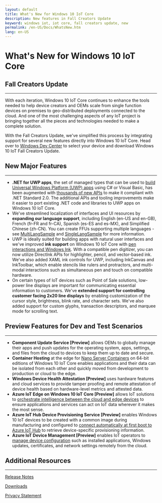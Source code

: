 ```yaml
---
layout: default
title: What's New for Windows 10 IoT Core
description: New features in Fall Creators Update
keyword: windows iot, iot core, fall creators update, new
permalink: /en-US/Docs/WhatsNew.htm
lang: en-US
---
```

# What's New for Windows 10 IoT Core 

## Fall Creators Update
___

With each iteration, Windows 10 IoT Core continues to enhance the tools needed to help device creators and OEMs scale from single function devices on premises to geo-distributed deployments connected to the cloud. And one of the most challenging aspects of any IoT project is bringing together all the pieces and technologies needed to make a complete solution.

With the Fall Creators Update, we've simplified this process by integrating support for several new features directly into Windows 10 IoT Core. Head over to [Windows Dev Center](https://developer.microsoft.com/windows/iot/getstarted) to select your device and download Windows 10 IoT Fall Creators Update.

## New Major Features
___ 
* **.NET for UWP apps**, the set of managed types that can be used to [build Universal Windows Platform (UWP) apps](https://msdn.microsoft.com/library/windows/apps/xaml/mt185501.aspx) using C# or Visual Basic, has been augmented with [thousands of new APIs](https://blogs.msdn.microsoft.com/dotnet/2017/08/25/uwp-net-standard-2-0-preview/) to make it compliant with .NET Standard 2.0. The additional APIs and tooling improvements make it easier to port existing .NET code and libraries to UWP apps on Windows 10 IoT Core.
* We've streamlined localization of interfaces and UI resources by **expanding our language support**, including English (en-US and en-GB), French (fr-FR and fr-CA), Spanish (es-ES and es-MX), and Simplified Chinese (zh-CN). You can create FFUs supporting multiple languages - see [MultiLangSample](https://github.com/ms-iot/iot-adk-addonkit/tree/develop/Source-arm/Products/MultiLangSample) and [SingleLangSample](https://github.com/ms-iot/iot-adk-addonkit/tree/develop/Source-arm/Products/SingleLangSample) for more information.
* UWP is ideally suited for building apps with natural user interfaces and we've improved **ink support** on Windows 10 IoT Core with [pen interactions and Windows Ink](https://docs.microsoft.com/windows/uwp/input-and-devices/pen-and-stylus-interactions). With a compatible pen digitizer, you can now utilize DirectInk APIs for highlighter, pencil, and vector-based ink. We've also added XAML ink controls for UWP, including InkCanvas and InkToolbar, which enable stencils like rulers and protractors, and multi-modal interactions such as simultaneous pen and touch on compatible hardware.
* On certain types of IoT devices such as Point of Sale solutions, low-power line displays are important for communicating essential information to customers. We've **extended support for controlling customer facing 2x20 line displays** by enabling customization of the cursor style, brightness, blink rate, and character sets. We've also added support for custom glyphs, transaction descriptors, and marquee mode for scrolling text.

## Preview Features for Dev and Test Scenarios
___ 
* **Component Update Service [Preview]** allows OEMs to globally manage their apps and push updates for the operating system, apps, settings, and files from the cloud to devices to keep them up to date and secure.
* **Container Hosting** at the edge for [Nano Server Containers](https://docs.microsoft.com/virtualization/windowscontainers/about/index) on 64-bit editions of Windows 10 IoT Core enables applications and their data can be isolated from each other and quickly moved from development to production or cloud to the edge.
* **Windows Device Health Attestation [Preview]** uses hardware features and cloud services to provide tamper proofing and remote attestation of device health based on hardware-level metrics and attested data.
* **Azure IoT Edge on Windows 10 IoT Core [Preview]** allows IoT solutions to [orchestrate intelligence between the cloud and edge devices](https://azure.microsoft.com/campaigns/iot-edge/) to ensure applications and services can act on IoT data wherever it makes the most sense.
* **Azure IoT Hub Device Provisioning Service [Preview]** enables Windows 10 IoT devices to be created with a common image during manufacturing and configured to [connect automatically at first boot to Azure IoT Hub](https://blogs.windows.com/buildingapps/2017/10/05/windows-10-iot-enables-complete-iot-lifecycle/) to retrieve device-specific provisioning information.
* **Azure IoT Device Management [Preview]** enables IoT operators to [manage device configuration](https://docs.microsoft.com/windows/iot-core/manage-your-device/AzureIoTDM) such as installed applications, Windows updates, certificates, and network settings remotely from the cloud.

## Additional Resources
___ 

[Release Notes](https://docs.microsoft.com/en-us/windows/iot-core/release-notes/commercial/fallcreatorsupdate)

[Downloads]({{site.baseurl}}/{{page.lang}}/Downloads)

[Privacy Statement](https://go.microsoft.com/fwlink/?LinkId=521839)
